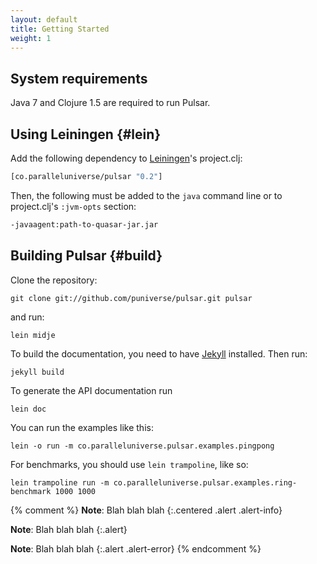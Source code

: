 ```yaml
---
layout: default
title: Getting Started
weight: 1
---
```


## System requirements

Java 7 and Clojure 1.5 are required to run Pulsar.

## Using Leiningen {#lein}

Add the following dependency to [Leiningen](http://github.com/technomancy/leiningen/)'s project.clj:

~~~ clojure
[co.paralleluniverse/pulsar "0.2"]
~~~

Then, the following must be added to the `java` command line or to project.clj's `:jvm-opts`
section:

~~~ sh
-javaagent:path-to-quasar-jar.jar
~~~

[Leiningen]: http://github.com/technomancy/leiningen/

## Building Pulsar {#build}

Clone the repository:

    git clone git://github.com/puniverse/pulsar.git pulsar

and run:

    lein midje

To build the documentation, you need to have [Jekyll] installed. Then run:

    jekyll build

To generate the API documentation run

    lein doc


You can run the examples like this:


    lein -o run -m co.paralleluniverse.pulsar.examples.pingpong


For benchmarks, you should use `lein trampoline`, like so:


    lein trampoline run -m co.paralleluniverse.pulsar.examples.ring-benchmark 1000 1000


[Jekyll]: http://jekyllrb.com/


{% comment %}
**Note**: Blah blah blah 
{:.centered .alert .alert-info}

**Note**: Blah blah blah 
{:.alert}

**Note**: Blah blah blah 
{:.alert .alert-error}
{% endcomment %}
